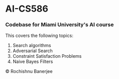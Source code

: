 # AI-CS586
### Codebase for Miami University's AI course

This covers the following topics:
1. Search algorithms
2. Adversarial Search
3. Constraint Satisfaction Problems
4. Naive Bayes Filters

© Rochishnu Banerjee
